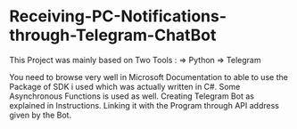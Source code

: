 # Receiving-PC-Notifications-through-Telegram-ChatBot

This Project was mainly based on Two Tools :
=> Python
=> Telegram

You need to browse very well in Microsoft Documentation to able to use the Package of SDK i used which was actually written in C#.
Some Asynchronous Functions is used as well.
Creating Telegram Bot as explained in Instructions.
Linking it with the Program through API address given by the Bot.
